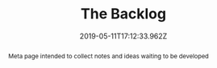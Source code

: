 ---
title: The Backlog
description: Collection of Notes and ideas waiting to be developed
date: "2019-05-11T17:12:33.962Z"
path: "/pages/the-backlog"
tags: ["notes", "meta", "log"]
abstract: Meta page intended to collect notes and ideas waiting to be developed
status: notes
confidence: log
---